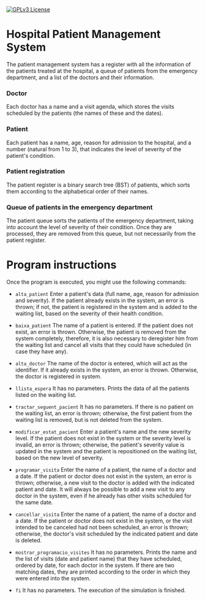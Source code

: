 [![GPLv3 License](https://img.shields.io/badge/License-GPL%20v3-yellow.svg)](https://opensource.org/licenses/)

# Hospital Patient Management System

The patient management system has a register with all the information of the patients treated at the hospital, a queue of patients from the emergency department, and a list of the doctors and their information.

### Doctor

Each doctor has a name and a visit agenda, which stores the visits scheduled by the patients (the names of these and the dates).

### Patient

Each patient has a name, age, reason for admission to the hospital, and a number (natural from 1 to 3), that indicates the level of severity of the patient's condition.

### Patient registration

The patient register is a binary search tree (BST) of patients, which sorts them according to the alphabetical order of their names.

### Queue of patients in the emergency department

The patient queue sorts the patients of the emergency department, taking into account the level of severity of their condition. Once they are processed, they are removed from this queue, but not necessarily from the patient register.

# Program instructions

Once the program is executed, you might use the following commands:

- ```alta_patient``` Enter a patient's data (full name, age, reason for admission and severity). If the patient already exists in the system, an error is thrown; if not, the patient is registered in the system and is added to the waiting list, based on the severity of their health condition.

- ```baixa_patient``` The name of a patient is entered. If the patient does not exist, an error is thrown. Otherwise, the patient is removed from the system completely, therefore, it is also necessary to deregister him from the waiting list and cancel all visits that they could have scheduled (in case they have any).

- ```alta_doctor``` The name of the doctor is entered, which will act as the identifier. If it already exists in the system, an error is thrown. Otherwise, the doctor is registered in system.

- ```llista_espera``` It has no parameters. Prints the data of all the patients listed on the waiting list.

- ```tractar_seguent_pacient``` It has no parameters. If there is no patient on the waiting list, an error is thrown; otherwise, the first patient from the waiting list is removed, but is not deleted from the system.

- ```modificar_estat_pacient``` Enter a patient's name and the new severity level. If the patient does not exist in the system or the severity level is invalid, an error is thrown; otherwise, the patient's severity value is updated in the system and the patient is repositioned on the waiting list, based on the new level of severity.

- ```programar_visita``` Enter the name of a patient, the name of a doctor and a date. If the patient or doctor does not exist in the system, an error is thrown; otherwise, a new visit to the doctor is added with the indicated patient and date. It will always be possible to add a new visit to any doctor in the system, even if he already has other visits scheduled for the same date.

- ```cancellar_visita``` Enter the name of a patient, the name of a doctor and a date. If the patient or doctor does not exist in the system, or the visit intended to be canceled had not been scheduled, an error is thrown; otherwise, the doctor's visit scheduled by the indicated patient and date is deleted.

- ```mostrar_programacio_visites``` It has no parameters. Prints the name and the list of visits (date and patient name) that they have scheduled, ordered by date, for each doctor in the system. If there are two matching dates, they are printed according to the order in which they were entered into the system.

- ```fi``` It has no parameters. The execution of the simulation is finished.
